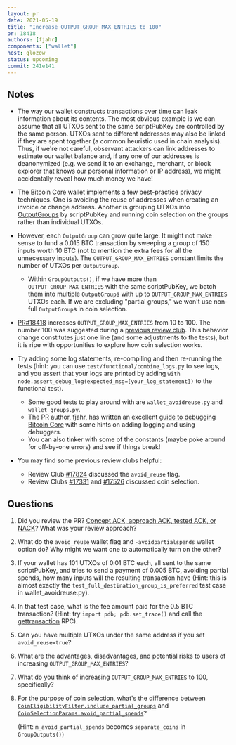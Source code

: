 ```yaml
---
layout: pr
date: 2021-05-19
title: "Increase OUTPUT_GROUP_MAX_ENTRIES to 100"
pr: 18418
authors: [fjahr]
components: ["wallet"]
host: glozow
status: upcoming
commit: 241e141
---
```


## Notes

* The way our wallet constructs transactions over time can leak information
  about its contents.  The most obvious example is we can assume that all UTXOs
  sent to the same scriptPubKey are controlled by the same person. UTXOs sent to
  different addresses may also be linked if they are spent together (a common
  heuristic used in chain analysis).  Thus, if we're not careful, observant
  attackers can link addresses to estimate our wallet balance and, if any one of
  our addresses is deanonymized (e.g. we send it to an exchange, merchant, or
  block explorer that knows our personal information or IP address), we might
  accidentally reveal how much money we have!

* The Bitcoin Core wallet implements a few best-practice privacy techniques.
  One is avoiding the reuse of addresses when creating an invoice or change
  address.  Another is grouping UTXOs into
  [OutputGroups](https://github.com/bitcoin-core-review-club/bitcoin/blob/4ac1adda9/src/wallet/coinselection.h#L72)
  by scriptPubKey and running coin selection on the groups rather than individual
  UTXOs.

* However, each `OutputGroup` can grow quite large. It might
  not make sense to fund a 0.015 BTC transaction by sweeping a group of 150 inputs
  worth 10 BTC (not to mention the extra fees for all the unnecessary inputs).
  The `OUTPUT_GROUP_MAX_ENTRIES` constant limits the number of UTXOs per
  `OutputGroup`.

  - Within `GroupOutputs()`, if we have more than
    `OUTPUT_GROUP_MAX_ENTRIES` with the same scriptPubKey, we batch them
    into multiple `OutputGroup`s with up to `OUTPUT_GROUP_MAX_ENTRIES` UTXOs each.
    If we are excluding "partial groups," we won't use non-full
    `OutputGroup`s in coin selection.

* [PR#18418](https://github.com/bitcoin/bitcoin/pull/18418) increases
  `OUTPUT_GROUP_MAX_ENTRIES` from 10 to 100. The number 100 was suggested
  during a [previous review club](/17824.html#l-339).
  This behavior change constitutes just one line (and some adjustments to the
  tests), but it is ripe with opportunities to explore how coin selection works.

* Try adding some log statements, re-compiling and then re-running the tests
  (hint: you can use `test/functional/combine_logs.py` to see logs, and you
  assert that your logs are printed by adding `with
  node.assert_debug_log(expected_msg=[your_log_statement])` to the functional
  test).

  - Some good tests to play around with are `wallet_avoidreuse.py` and
    `wallet_groups.py`.
  - The PR author, fjahr, has written an excellent [guide to
    debugging Bitcoin Core](https://github.com/fjahr/debugging_bitcoin) with some
    hints on adding logging and using debuggers.
  - You can also tinker with some of the constants (maybe poke around for
    off-by-one errors) and see if things break!

* You may find some previous review clubs helpful:

  - Review Club [#17824](/17824) discussed the `avoid_reuse` flag.
  - Review Clubs [#17331](/17331) and [#17526](/17526) discussed coin
    selection.

## Questions

1. Did you review the PR? [Concept ACK, approach ACK, tested ACK, or
   NACK](https://github.com/bitcoin/bitcoin/blob/master/CONTRIBUTING.md#peer-review)?
   What was your review approach?

2. What do the `avoid_reuse` wallet flag and `-avoidpartialspends` wallet
   option do? Why might we want one to automatically turn on the other?

3. If your wallet has 101 UTXOs of 0.01 BTC each, all sent to the same
   scriptPubKey, and tries to send a payment of 0.005 BTC, avoiding partial
   spends, how many inputs will the resulting transaction have (Hint: this is
   almost exactly the `test_full_destination_group_is_preferred` test case in
   wallet\_avoidreuse.py).

4. In that test case, what is the fee amount paid for the 0.5 BTC transaction?
   (Hint: try `import pdb; pdb.set_trace()` and call the
   [gettransaction](https://developer.bitcoin.org/reference/rpc/gettransaction.html)
   RPC).

5. Can you have multiple UTXOs under the same address if you set
   `avoid_reuse=true`?

6. What are the advantages, disadvantages, and potential risks to users of
   increasing `OUTPUT_GROUP_MAX_ENTRIES`?

7. What do you think of increasing `OUTPUT_GROUP_MAX_ENTRIES` to 100,
   specifically?

8. For the purpose of coin selection, what's the difference between
   [`CoinEligibilityFilter.include_partial_groups`](https://github.com/bitcoin-core-review-club/bitcoin/blob/4ac1adda/src/wallet/coinselection.h#L65)
   and
   [`CoinSelectionParams.avoid_partial_spends`](https://github.com/bitcoin/bitcoin/blob/241e1416/src/wallet/wallet.h#L618)?

   (Hint: `m_avoid_partial_spends` becomes `separate_coins` in `GroupOutputs()`)

<!-- TODO: After meeting, uncomment and add meeting log between the irc tags ##
Meeting Log

{% irc %} {% endirc %} -->
